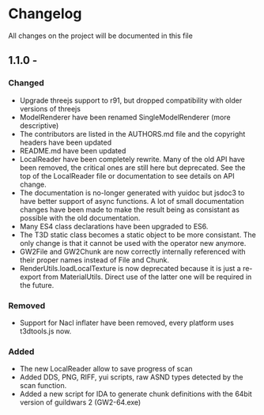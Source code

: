 # Changelog

All changes on the project will be documented in this file

## 1.1.0 - 

### Changed
 * Upgrade threejs support to r91, but dropped compatibility with older versions of threejs
 * ModelRenderer have been renamed SingleModelRenderer (more descriptive)
 * The contributors are listed in the AUTHORS.md file and the copyright headers have been updated
 * README.md have been updated
 * LocalReader have been completely rewrite. Many of the old API have been removed, 
   the critical ones are still here but deprecated.
   See the top of the LocalReader file or documentation to see details on API change.
 * The documentation is no-longer generated with yuidoc but jsdoc3 to have better support of async functions.
   A lot of small documentation changes have been made to make the result being as consistant as possible with
   the old documentation.
 * Many ES4 class declarations have been upgraded to ES6.
 * The T3D static class becomes a static object to be more consistant. The only change is that it cannot be used
   with the operator new anymore.
 * GW2File and GW2Chunk are now correctly internally referenced with their proper names instead of File and Chunk.
 * RenderUtils.loadLocalTexture is now deprecated because it is just a re-export from MaterialUtils. Direct use of
   the latter one will be required in the future.

### Removed
 * Support for Nacl inflater have been removed, every platform uses t3dtools.js now.

### Added
 * The new LocalReader allow to save progress of scan
 * Added DDS, PNG, RIFF, yui scripts, raw ASND types detected by the scan function.
 * Added a new script for IDA to generate chunk definitions with the 64bit version of guildwars 2 (GW2-64.exe)